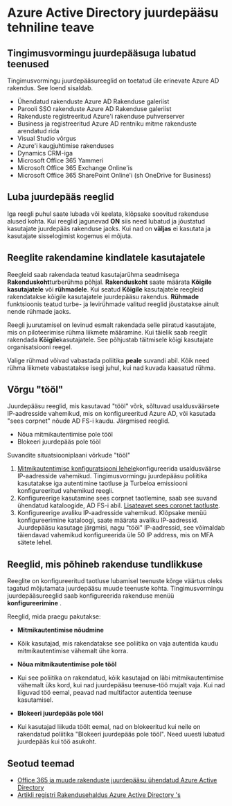 
<properties
    pageTitle="Azure Active Directory juurdepääsu tehniline teave | Microsoft Azure'i"
    description="Azure Active Directory kontrollib juurdepääsu kontrolli, saate valida, kui kasutaja autentimist ja enne Accessi rakendusse eritingimused. Kui nendest tingimustest on täidetud, autenditud kasutaja ja rakenduse juurdepääs lubatud."
    services="active-directory"
    documentationCenter=""
    authors="MarkusVi"
    manager="femila"
    editor=""/>

<tags
    ms.service="active-directory"
    ms.devlang="na"
    ms.topic="article"
    ms.tgt_pltfrm="na"
    ms.workload="identity" 
    ms.date="10/20/2016"
    ms.author="markvi"/>

# <a name="azure-active-directory-conditional-access-technical-reference"></a>Azure Active Directory juurdepääsu tehniline teave

## <a name="services-enabled-with-conditional-access"></a>Tingimusvormingu juurdepääsuga lubatud teenused
Tingimusvormingu juurdepääsureeglid on toetatud üle erinevate Azure AD rakendus. See loend sisaldab.

- Ühendatud rakenduste Azure AD Rakenduse galeriist
- Parooli SSO rakenduste Azure AD Rakenduse galeriist
- Rakenduste registreeritud Azure'i rakenduse puhverserver
- Business ja registreeritud Azure AD rentniku mitme rakenduste arendatud rida
- Visual Studio võrgus
- Azure'i kaugjuhtimise rakenduses
-   Dynamics CRM-iga
- Microsoft Office 365 Yammeri
- Microsoft Office 365 Exchange Online'is
- Microsoft Office 365 SharePoint Online'i (sh OneDrive for Business)


## <a name="enable-access-rules"></a>Luba juurdepääs reeglid

Iga reegli puhul saate lubada või keelata, klõpsake soovitud rakenduse alused kohta. Kui reeglid jagunevad **ON** siis need lubatud ja jõustatud kasutajate juurdepääs rakenduse jaoks. Kui nad on **väljas** ei kasutata ja kasutajate sisselogimist kogemus ei mõjuta.

## <a name="applying-rules-to-specific-users"></a>Reeglite rakendamine kindlatele kasutajatele
Reegleid saab rakendada teatud kasutajarühma seadmisega **Rakenduskoht**turberühma põhjal. **Rakenduskoht** saate määrata **Kõigile kasutajatele** või **rühmadele**. Kui seatud **Kõigile** kasutajatele reegleid rakendatakse kõigile kasutajatele juurdepääsu rakendus. **Rühmade** funktsioonis teatud turbe- ja levirühmade valitud reeglid jõustatakse ainult nende rühmade jaoks.

Reegli juurutamisel on levinud esmalt rakendada selle piiratud kasutajate, mis on piloteerimise rühma liikmete määramine. Kui täielik saab reeglit rakendada **Kõigile**kasutajatele. See põhjustab täitmisele kõigi kasutajate organisatsiooni reegel.

Valige rühmad võivad vabastada poliitika **peale** suvandi abil. Kõik need rühma liikmete vabastatakse isegi juhul, kui nad kuvada kaasatud rühma.

## <a name="at-work-networks"></a>Võrgu "tööl"


Juurdepääsu reeglid, mis kasutavad "tööl" võrk, sõltuvad usaldusväärsete IP-aadresside vahemikud, mis on konfigureeritud Azure AD, või kasutada "sees corpnet" nõude AD FS-i kaudu. Järgmised reeglid.

- Nõua mitmikautentimise pole tööl
- Blokeeri juurdepääs pole tööl

Suvandite situatsiooniplaani võrkude "tööl"

1. [Mitmikautentimise konfiguratsiooni lehele](../multi-factor-authentication/multi-factor-authentication-whats-next.md)konfigureerida usaldusväärse IP-aadresside vahemikud. Tingimusvormingu juurdepääsu poliitika kasutatakse iga autentimine taotluse ja Turbeloa emissiooni konfigureeritud vahemikud reegli. 
2. Konfigureerige kasutamine sees corpnet taotlemine, saab see suvand ühendatud kataloogide, AD FS-i abil. [Lisateavet sees coronet taotluste](../multi-factor-authentication/multi-factor-authentication-whats-next.md#trusted-ips).
3. Konfigureerige avaliku IP-aadresside vahemikud. Klõpsake menüü konfigureerimine kataloogi, saate määrata avaliku IP-aadressid. Juurdepääsu kasutage järgmisi, nagu "tööl" IP-aadressid, see võimaldab täiendavad vahemikud konfigureerida üle 50 IP address, mis on MFA sätete lehel.



## <a name="rules-based-on-application-sensitivity"></a>Reeglid, mis põhineb rakenduse tundlikkuse

Reeglite on konfigureeritud taotluse lubamisel teenuste kõrge väärtus oleks tagatud mõjutamata juurdepääsu muude teenuste kohta. Tingimusvormingu juurdepääsureeglid saab konfigureerida rakenduse menüü **konfigureerimine** . 

Reeglid, mida praegu pakutakse:

- **Mitmikautentimise nõudmine**
 - Kõik kasutajad, mis rakendatakse see poliitika on vaja autentida kaudu mitmikautentimise vähemalt ühe korra.
 
- **Nõua mitmikautentimise pole tööl**
 - Kui see poliitika on rakendatud, kõik kasutajad on läbi mitmikautentimise vähemalt üks kord, kui nad juurdepääsu teenuse-töö mujalt vaja. Kui nad liiguvad töö eemal, peavad nad multifactor autentida teenuse kasutamisel.
 
- **Blokeeri juurdepääs pole tööl** 
 - Kui kasutajad liikuda töölt eemal, nad on blokeeritud kui neile on rakendatud poliitika "Blokeeri juurdepääs pole tööl".  Need uuesti lubatud juurdepääs kui töö asukoht.


## <a name="related-topics"></a>Seotud teemad

- [Office 365 ja muude rakenduste juurdepääsu ühendatud Azure Active Directory](active-directory-conditional-access.md)
- [Artikli registri Rakendusehaldus Azure Active Directory 's](active-directory-apps-index.md)
